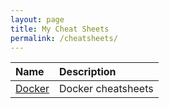 ```yaml
---
layout: page
title: My Cheat Sheets
permalink: /cheatsheets/
---
```


|Name|Description|
|:-----|:-----|
|[Docker](/cheatsheets/docker)|Docker cheatsheets|

